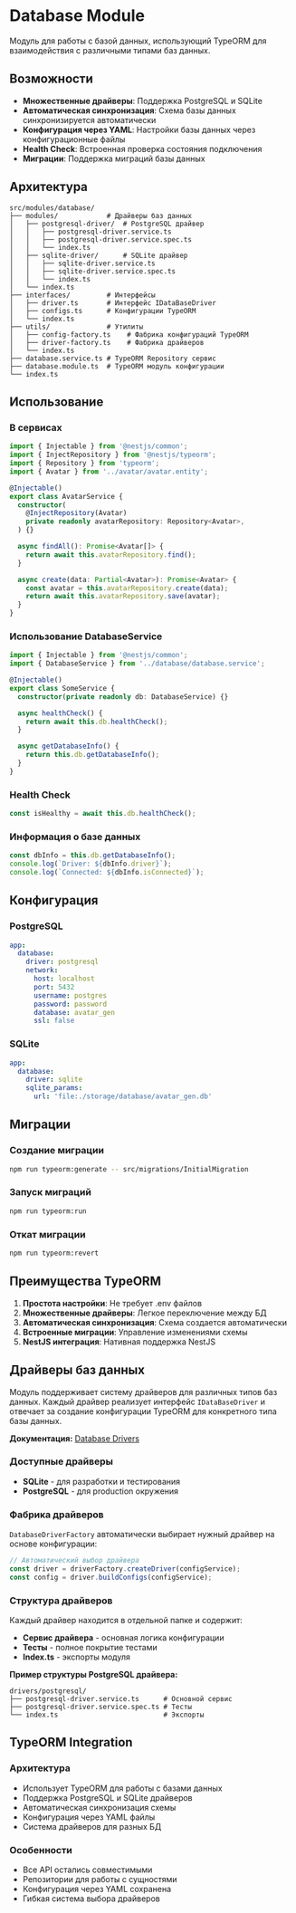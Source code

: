 # Database Module

Модуль для работы с базой данных, использующий TypeORM для взаимодействия с различными типами баз данных.

## Возможности

- **Множественные драйверы**: Поддержка PostgreSQL и SQLite
- **Автоматическая синхронизация**: Схема базы данных синхронизируется автоматически
- **Конфигурация через YAML**: Настройки базы данных через конфигурационные файлы
- **Health Check**: Встроенная проверка состояния подключения
- **Миграции**: Поддержка миграций базы данных

## Архитектура

```
src/modules/database/
├── modules/            # Драйверы баз данных
│   ├── postgresql-driver/  # PostgreSQL драйвер
│   │   ├── postgresql-driver.service.ts
│   │   ├── postgresql-driver.service.spec.ts
│   │   └── index.ts
│   ├── sqlite-driver/      # SQLite драйвер
│   │   ├── sqlite-driver.service.ts
│   │   ├── sqlite-driver.service.spec.ts
│   │   └── index.ts
│   └── index.ts
├── interfaces/         # Интерфейсы
│   ├── driver.ts       # Интерфейс IDataBaseDriver
│   ├── configs.ts      # Конфигурации TypeORM
│   └── index.ts
├── utils/              # Утилиты
│   ├── config-factory.ts    # Фабрика конфигураций TypeORM
│   ├── driver-factory.ts    # Фабрика драйверов
│   └── index.ts
├── database.service.ts # TypeORM Repository сервис
├── database.module.ts  # TypeORM модуль конфигурации
└── index.ts
```

## Использование

### В сервисах

```typescript
import { Injectable } from '@nestjs/common';
import { InjectRepository } from '@nestjs/typeorm';
import { Repository } from 'typeorm';
import { Avatar } from '../avatar/avatar.entity';

@Injectable()
export class AvatarService {
  constructor(
    @InjectRepository(Avatar)
    private readonly avatarRepository: Repository<Avatar>,
  ) {}

  async findAll(): Promise<Avatar[]> {
    return await this.avatarRepository.find();
  }

  async create(data: Partial<Avatar>): Promise<Avatar> {
    const avatar = this.avatarRepository.create(data);
    return await this.avatarRepository.save(avatar);
  }
}
```

### Использование DatabaseService

```typescript
import { Injectable } from '@nestjs/common';
import { DatabaseService } from '../database/database.service';

@Injectable()
export class SomeService {
  constructor(private readonly db: DatabaseService) {}

  async healthCheck() {
    return await this.db.healthCheck();
  }

  async getDatabaseInfo() {
    return this.db.getDatabaseInfo();
  }
}
```

### Health Check

```typescript
const isHealthy = await this.db.healthCheck();
```

### Информация о базе данных

```typescript
const dbInfo = this.db.getDatabaseInfo();
console.log(`Driver: ${dbInfo.driver}`);
console.log(`Connected: ${dbInfo.isConnected}`);
```

## Конфигурация

### PostgreSQL

```yaml
app:
  database:
    driver: postgresql
    network:
      host: localhost
      port: 5432
      username: postgres
      password: password
      database: avatar_gen
      ssl: false
```

### SQLite

```yaml
app:
  database:
    driver: sqlite
    sqlite_params:
      url: 'file:./storage/database/avatar_gen.db'
```

## Миграции

### Создание миграции

```bash
npm run typeorm:generate -- src/migrations/InitialMigration
```

### Запуск миграций

```bash
npm run typeorm:run
```

### Откат миграции

```bash
npm run typeorm:revert
```

## Преимущества TypeORM

1. **Простота настройки**: Не требует .env файлов
2. **Множественные драйверы**: Легкое переключение между БД
3. **Автоматическая синхронизация**: Схема создается автоматически
4. **Встроенные миграции**: Управление изменениями схемы
5. **NestJS интеграция**: Нативная поддержка NestJS

## Драйверы баз данных

Модуль поддерживает систему драйверов для различных типов баз данных. Каждый драйвер реализует интерфейс `IDataBaseDriver` и отвечает за создание конфигурации TypeORM для конкретного типа базы данных.

**Документация:** [Database Drivers](./DRIVERS.md)

### Доступные драйверы

- **SQLite** - для разработки и тестирования
- **PostgreSQL** - для production окружения

### Фабрика драйверов

`DatabaseDriverFactory` автоматически выбирает нужный драйвер на основе конфигурации:

```typescript
// Автоматический выбор драйвера
const driver = driverFactory.createDriver(configService);
const config = driver.buildConfigs(configService);
```

### Структура драйверов

Каждый драйвер находится в отдельной папке и содержит:
- **Сервис драйвера** - основная логика конфигурации
- **Тесты** - полное покрытие тестами
- **Index.ts** - экспорты модуля

**Пример структуры PostgreSQL драйвера:**
```
drivers/postgresql/
├── postgresql-driver.service.ts      # Основной сервис
├── postgresql-driver.service.spec.ts # Тесты
└── index.ts                          # Экспорты
```

## TypeORM Integration

### Архитектура

- Использует TypeORM для работы с базами данных
- Поддержка PostgreSQL и SQLite драйверов
- Автоматическая синхронизация схемы
- Конфигурация через YAML файлы
- Система драйверов для разных БД

### Особенности

- Все API остались совместимыми
- Репозитории для работы с сущностями
- Конфигурация через YAML сохранена
- Гибкая система выбора драйверов
